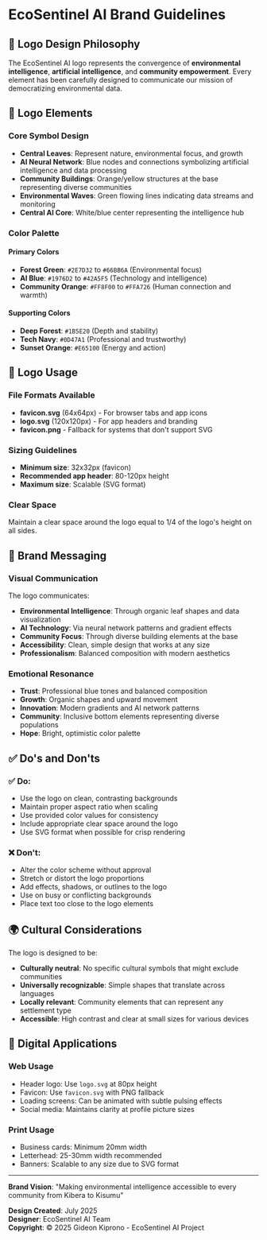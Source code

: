 # EcoSentinel AI Brand Guidelines

## 🎨 Logo Design Philosophy

The EcoSentinel AI logo represents the convergence of **environmental intelligence**, **artificial intelligence**, and **community empowerment**. Every element has been carefully designed to communicate our mission of democratizing environmental data.

## 🌿 Logo Elements

### Core Symbol Design

- **Central Leaves**: Represent nature, environmental focus, and growth
- **AI Neural Network**: Blue nodes and connections symbolizing artificial intelligence and data processing
- **Community Buildings**: Orange/yellow structures at the base representing diverse communities
- **Environmental Waves**: Green flowing lines indicating data streams and monitoring
- **Central AI Core**: White/blue center representing the intelligence hub

### Color Palette

#### Primary Colors

- **Forest Green**: `#2E7D32` to `#66BB6A` (Environmental focus)
- **AI Blue**: `#1976D2` to `#42A5F5` (Technology and intelligence)
- **Community Orange**: `#FF8F00` to `#FFA726` (Human connection and warmth)

#### Supporting Colors

- **Deep Forest**: `#1B5E20` (Depth and stability)
- **Tech Navy**: `#0D47A1` (Professional and trustworthy)
- **Sunset Orange**: `#E65100` (Energy and action)

## 📐 Logo Usage

### File Formats Available

- **favicon.svg** (64x64px) - For browser tabs and app icons
- **logo.svg** (120x120px) - For app headers and branding
- **favicon.png** - Fallback for systems that don't support SVG

### Sizing Guidelines

- **Minimum size**: 32x32px (favicon)
- **Recommended app header**: 80-120px height
- **Maximum size**: Scalable (SVG format)

### Clear Space

Maintain a clear space around the logo equal to 1/4 of the logo's height on all sides.

## 🎯 Brand Messaging

### Visual Communication

The logo communicates:

- **Environmental Intelligence**: Through organic leaf shapes and data visualization
- **AI Technology**: Via neural network patterns and gradient effects
- **Community Focus**: Through diverse building elements at the base
- **Accessibility**: Clean, simple design that works at any size
- **Professionalism**: Balanced composition with modern aesthetics

### Emotional Resonance

- **Trust**: Professional blue tones and balanced composition
- **Growth**: Organic shapes and upward movement
- **Innovation**: Modern gradients and AI network patterns
- **Community**: Inclusive bottom elements representing diverse populations
- **Hope**: Bright, optimistic color palette

## ✅ Do's and Don'ts

### ✅ Do:

- Use the logo on clean, contrasting backgrounds
- Maintain proper aspect ratio when scaling
- Use provided color values for consistency
- Include appropriate clear space around the logo
- Use SVG format when possible for crisp rendering

### ❌ Don't:

- Alter the color scheme without approval
- Stretch or distort the logo proportions
- Add effects, shadows, or outlines to the logo
- Use on busy or conflicting backgrounds
- Place text too close to the logo elements

## 🌍 Cultural Considerations

The logo is designed to be:

- **Culturally neutral**: No specific cultural symbols that might exclude communities
- **Universally recognizable**: Simple shapes that translate across languages
- **Locally relevant**: Community elements that can represent any settlement type
- **Accessible**: High contrast and clear at small sizes for various devices

## 📱 Digital Applications

### Web Usage

- Header logo: Use `logo.svg` at 80px height
- Favicon: Use `favicon.svg` with PNG fallback
- Loading screens: Can be animated with subtle pulsing effects
- Social media: Maintains clarity at profile picture sizes

### Print Usage

- Business cards: Minimum 20mm width
- Letterhead: 25-30mm width recommended
- Banners: Scalable to any size due to SVG format

---

**Brand Vision**: "Making environmental intelligence accessible to every community from Kibera to Kisumu"

**Design Created**: July 2025  
**Designer**: EcoSentinel AI Team  
**Copyright**: © 2025 Gideon Kiprono - EcoSentinel AI Project
